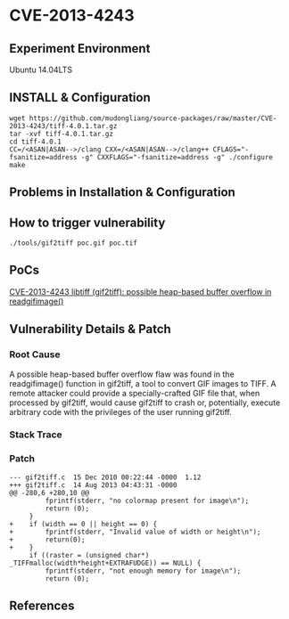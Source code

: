 # CVE-2013-4243

## Experiment Environment

Ubuntu 14.04LTS

## INSTALL & Configuration

```
wget https://github.com/mudongliang/source-packages/raw/master/CVE-2013-4243/tiff-4.0.1.tar.gz
tar -xvf tiff-4.0.1.tar.gz
cd tiff-4.0.1
CC=/<ASAN|ASAN-->/clang CXX=/<ASAN|ASAN-->/clang++ CFLAGS="-fsanitize=address -g" CXXFLAGS="-fsanitize=address -g" ./configure
make
```

## Problems in Installation & Configuration


## How to trigger vulnerability

```
./tools/gif2tiff poc.gif poc.tif
```

## PoCs

[CVE-2013-4243 libtiff (gif2tiff): possible heap-based buffer overflow in readgifimage()](http://bugzilla.maptools.org/show_bug.cgi?id=2451#c10)

## Vulnerability Details & Patch

### Root Cause

A possible heap-based buffer overflow flaw was found in the readgifimage()
function in gif2tiff, a tool to convert GIF images to TIFF. A remote attacker
could provide a specially-crafted GIF file that, when processed by gif2tiff,
would cause gif2tiff to crash or, potentially, execute arbitrary code with the
privileges of the user running gif2tiff.

### Stack Trace

### Patch

```
--- gif2tiff.c	15 Dec 2010 00:22:44 -0000	1.12
+++ gif2tiff.c	14 Aug 2013 04:43:31 -0000
@@ -280,6 +280,10 @@
         fprintf(stderr, "no colormap present for image\n");
         return (0);
     }
+    if (width == 0 || height == 0) {
+        fprintf(stderr, "Invalid value of width or height\n");
+        return(0);
+    }
     if ((raster = (unsigned char*) _TIFFmalloc(width*height+EXTRAFUDGE)) == NULL) {
         fprintf(stderr, "not enough memory for image\n");
         return (0);
```

## References
